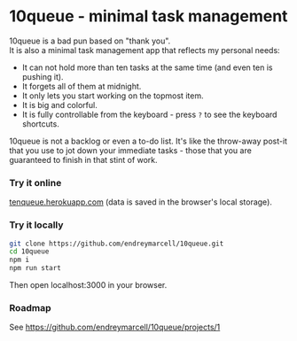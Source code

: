 # 10queue - minimal task management

10queue is a bad pun based on "thank you".  
It is also a minimal task management app that reflects my personal needs:
- It can not hold more than ten tasks at the same time (and even ten is pushing it).
- It forgets all of them at midnight.
- It only lets you start working on the topmost item.
- It is big and colorful.
- It is fully controllable from the keyboard - press `?` to see the keyboard shortcuts.

10queue is not a backlog or even a to-do list. It's like the throw-away post-it that you use to jot down your immediate tasks - those that you are guaranteed to finish in that stint of work.

### Try it online
[tenqueue.herokuapp.com](https://tenqueue.herokuapp.com) (data is saved in the browser's local storage).

### Try it locally
```bash
git clone https://github.com/endreymarcell/10queue.git
cd 10queue
npm i
npm run start
```
Then open localhost:3000 in your browser.

### Roadmap
See https://github.com/endreymarcell/10queue/projects/1
